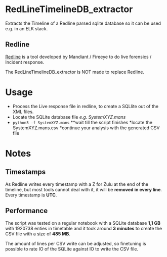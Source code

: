 # RedLineTimelineDB_extractor
Extracts the Timeline of a Redline parsed sqlite database so it can be used e.g. in an ELK stack.

## Redline

[Redline](https://www.fireeye.com/services/freeware/redline.html) is a tool developed by Mandiant / Fireeye to do live forensics / Incident response.

The RedLineTimelineDB_extractor is NOT made to replace Redline.

# Usage

* Process the Live response file in redline, to create a SQLlite out of the XML files.
* Locate the SQLite database file *e.g. SystemXYZ.mans*
* `python3 -f SystemXYZ.mans` 
**wait till the script finishes
*locate the SystemXYZ.mans.csv
*continue your analysis with the generated CSV file

# Notes

## Timestamps

As Redline writes every timestamp with a Z for Zulu at the end of the timeline, but most tools cannot deal with it, it will be **removed in every line**.
Every timestamp is **UTC**.

## Performance

The script was tested on a regular notebook with a SQLite database **1,1 GB** with  1920738 enties in timetable and it took
around **3 minutes** to create the CSV file with a size of **485 MB**.

The amount of lines per CSV write can be adjusted, so finetuning is possible to rate IO of the SQLite against IO to write the CSV file.

